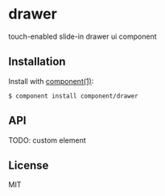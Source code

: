 
# drawer

  touch-enabled slide-in drawer ui component

## Installation

  Install with [component(1)](http://component.io):

    $ component install component/drawer

## API

TODO: custom element

## License

  MIT
